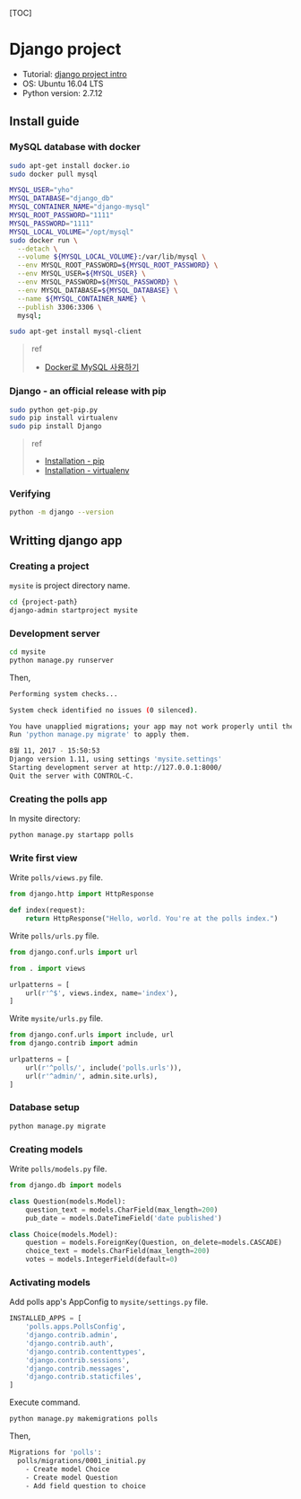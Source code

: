 [TOC]

# Django project

- Tutorial: [django project intro][1]
- OS: Ubuntu 16.04 LTS
- Python version: 2.7.12

## Install guide

### MySQL database with docker

```bash
sudo apt-get install docker.io
sudo docker pull mysql

MYSQL_USER="yho"
MYSQL_DATABASE="django_db"
MYSQL_CONTAINER_NAME="django-mysql"
MYSQL_ROOT_PASSWORD="1111"
MYSQL_PASSWORD="1111"
MYSQL_LOCAL_VOLUME="/opt/mysql"
sudo docker run \
  --detach \
  --volume ${MYSQL_LOCAL_VOLUME}:/var/lib/mysql \
  --env MYSQL_ROOT_PASSWORD=${MYSQL_ROOT_PASSWORD} \
  --env MYSQL_USER=${MYSQL_USER} \
  --env MYSQL_PASSWORD=${MYSQL_PASSWORD} \
  --env MYSQL_DATABASE=${MYSQL_DATABASE} \
  --name ${MYSQL_CONTAINER_NAME} \
  --publish 3306:3306 \
  mysql;

sudo apt-get install mysql-client
```

> ref
> - [Docker로 MySQL 사용하기][2]

### Django - an official release with pip

```bash
sudo python get-pip.py
sudo pip install virtualenv
sudo pip install Django
```

> ref
> - [Installation - pip][3]
> - [Installation - virtualenv][4]

### Verifying

```bash
python -m django --version
```

## Writting django app

### Creating a project

`mysite` is project directory name.

```bash
cd {project-path}
django-admin startproject mysite
```

### Development server

```bash
cd mysite
python manage.py runserver
```

Then,

```bash
Performing system checks...

System check identified no issues (0 silenced).

You have unapplied migrations; your app may not work properly until they are applied.
Run 'python manage.py migrate' to apply them.

8월 11, 2017 - 15:50:53
Django version 1.11, using settings 'mysite.settings'
Starting development server at http://127.0.0.1:8000/
Quit the server with CONTROL-C.
```

### Creating the polls app

In mysite directory:

```bash
python manage.py startapp polls
```

### Write first view

Write `polls/views.py` file.

```python
from django.http import HttpResponse

def index(request):
    return HttpResponse("Hello, world. You're at the polls index.")
```

Write `polls/urls.py` file.

```python
from django.conf.urls import url

from . import views

urlpatterns = [
    url(r'^$', views.index, name='index'),
]
```

Write `mysite/urls.py` file.

```python
from django.conf.urls import include, url
from django.contrib import admin

urlpatterns = [
    url(r'^polls/', include('polls.urls')),
    url(r'^admin/', admin.site.urls),
]
```

### Database setup

```bash
python manage.py migrate
```

### Creating models

Write `polls/models.py` file.

```python
from django.db import models

class Question(models.Model):
    question_text = models.CharField(max_length=200)
    pub_date = models.DateTimeField('date published')

class Choice(models.Model):
    question = models.ForeignKey(Question, on_delete=models.CASCADE)
    choice_text = models.CharField(max_length=200)
    votes = models.IntegerField(default=0)
```

### Activating models

Add polls app's AppConfig to `mysite/settings.py` file.

```python
INSTALLED_APPS = [
    'polls.apps.PollsConfig',
    'django.contrib.admin',
    'django.contrib.auth',
    'django.contrib.contenttypes',
    'django.contrib.sessions',
    'django.contrib.messages',
    'django.contrib.staticfiles',
]
```

Execute command.

```bash
python manage.py makemigrations polls
```

Then,

```bash
Migrations for 'polls':
  polls/migrations/0001_initial.py
    - Create model Choice
    - Create model Question
    - Add field question to choice
```

[1]: https://docs.djangoproject.com/en/1.11/intro/
[2]: http://gyuha.tistory.com/490
[3]: https://pip.pypa.io/en/stable/installing/
[4]: https://virtualenv.pypa.io/en/stable/installation/